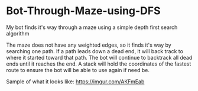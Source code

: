 # Bot-Through-Maze-using-DFS
My bot finds it's way through a maze using a simple depth first search algorithm

The maze does not have any weighted edges, so it finds it's way by searching one path. If a path leads down a dead end, it will back track to where it started toward that path. The bot will continue to backtrack all dead ends until it reaches the end. A stack will hold the coordinates of the fastest route to ensure the bot will be able to use again if need be.

Sample of what it looks like:
https://imgur.com/AKFmEab
